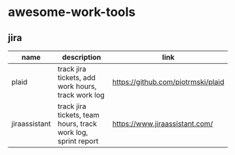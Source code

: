 # awesome-work-tools

## jira

| name | description | link |
|------|-------------|------|
| plaid | track jira tickets, add work hours, track work log | https://github.com/piotrmski/plaid |
| jiraassistant | track jira tickets, team hours, track work log, sprint report | https://www.jiraassistant.com/ |
